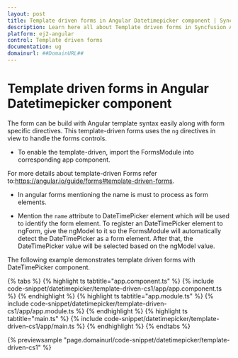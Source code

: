 ```yaml
---
layout: post
title: Template driven forms in Angular Datetimepicker component | Syncfusion
description: Learn here all about Template driven forms in Syncfusion Angular Datetimepicker component of Syncfusion Essential JS 2 and more.
platform: ej2-angular
control: Template driven forms 
documentation: ug
domainurl: ##DomainURL##
---
```


# Template driven forms in Angular Datetimepicker component

The form can be build with Angular template syntax easily along with form specific directives.
 This template-driven forms uses the `ng` directives in view to handle the forms controls.

* To enable the template-driven,  import the FormsModule into corresponding app component.

For more details about template-driven Forms refer to:<https://angular.io/guide/forms#template-driven-forms>.

* In angular forms mentioning the name is must to process as form elements.

* Mention the `name` attribute to DateTimePicker element which will be used to identify the
  form element. To register an DateTimePicker element to ngForm,  give the ngModel  to it
  so the FormsModule will  automatically detect the DateTimePicker as a form element.
  After that, the DateTimePicker value will be selected based on the ngModel value.

The following example  demonstrates template driven forms with DateTimePicker component.

{% tabs %}
{% highlight ts tabtitle="app.component.ts" %}
{% include code-snippet/datetimepicker/template-driven-cs1/app/app.component.ts %}
{% endhighlight %}
{% highlight ts tabtitle="app.module.ts" %}
{% include code-snippet/datetimepicker/template-driven-cs1/app/app.module.ts %}
{% endhighlight %}
{% highlight ts tabtitle="main.ts" %}
{% include code-snippet/datetimepicker/template-driven-cs1/app/main.ts %}
{% endhighlight %}
{% endtabs %}
  
{% previewsample "page.domainurl/code-snippet/datetimepicker/template-driven-cs1" %}
